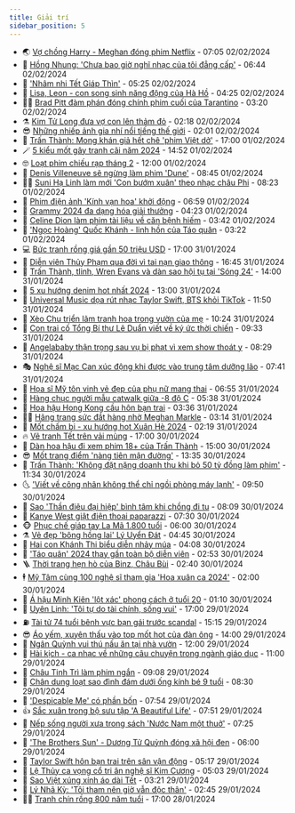 ```yaml
---
title: Giải trí
sidebar_position: 5
---
```


<!-- vnexpress-giai-tri:START -->
- 🌏 [Vợ chồng Harry - Meghan đóng phim Netflix](https://vnexpress.net/vo-chong-harry-meghan-dong-phim-netflix-4707908.html) - 07:05 02/02/2024
- 💫 [Hồng Nhung: &#39;Chưa bao giờ nghĩ nhạc của tôi đẳng cấp&#39;](https://vnexpress.net/hong-nhung-chua-bao-gio-nghi-nhac-cua-toi-dang-cap-4707871.html) - 06:44 02/02/2024
- 🌮 [&#39;Nhâm nhi Tết Giáp Thìn&#39;](https://vnexpress.net/nham-nhi-tet-giap-thin-4700873.html) - 05:25 02/02/2024
- 🧠 [Lisa, Leon - con song sinh năng động của Hà Hồ](https://vnexpress.net/lisa-leon-con-song-sinh-nang-dong-cua-ha-ho-4706417.html) - 04:25 02/02/2024
- 👨‍🏫 [Brad Pitt đàm phán đóng chính phim cuối của Tarantino](https://vnexpress.net/brad-pitt-dam-phan-dong-chinh-phim-cuoi-cua-tarantino-4707925.html) - 03:20 02/02/2024
- ⚗️ [Kim Tử Long đưa vợ con lên thảm đỏ](https://vnexpress.net/kim-tu-long-dua-vo-con-len-tham-do-4707870.html) - 02:18 02/02/2024
- 😎 [Những nhiếp ảnh gia nhí nổi tiếng thế giới](https://vnexpress.net/nhung-nhiep-anh-gia-nhi-noi-tieng-the-gioi-4704164.html) - 02:01 02/02/2024
- 🫣 [Trấn Thành: Mong khán giả hết chê &#39;phim Việt dở&#39;](https://vnexpress.net/tran-thanh-mong-khan-gia-het-che-phim-viet-do-4707395.html) - 17:00 01/02/2024
- 🪄 [5 kiểu mốt gây tranh cãi năm 2024](https://vnexpress.net/5-kieu-mot-gay-tranh-cai-nam-2024-4707539.html) - 14:52 01/02/2024
- 🤓 [Loạt phim chiếu rạp tháng 2](https://vnexpress.net/loat-phim-chieu-rap-thang-2-4707543.html) - 12:00 01/02/2024
- 🫶 [Denis Villeneuve sẽ ngừng làm phim &#39;Dune&#39;](https://vnexpress.net/denis-villeneuve-se-ngung-lam-phim-dune-4707535.html) - 08:45 01/02/2024
- 🧑‍🏫 [Suni Hạ Linh làm mới &#39;Con bướm xuân&#39; theo nhạc châu Phi](https://vnexpress.net/suni-ha-linh-lam-moi-con-buom-xuan-theo-nhac-chau-phi-4707514.html) - 08:23 01/02/2024
- 🦄 [Phim điện ảnh &#39;Kính vạn hoa&#39; khởi động](https://vnexpress.net/phim-dien-anh-kinh-van-hoa-khoi-dong-4707662.html) - 06:59 01/02/2024
- 💫 [Grammy 2024 đa dạng hóa giải thưởng](https://vnexpress.net/grammy-2024-da-dang-hoa-giai-thuong-4707229.html) - 04:23 01/02/2024
- 🎊 [Celine Dion làm phim tài liệu về căn bệnh hiếm](https://vnexpress.net/celine-dion-lam-phim-tai-lieu-ve-can-benh-hiem-4707510.html) - 03:42 01/02/2024
- 👹 [&#39;Ngọc Hoàng&#39; Quốc Khánh - linh hồn của Táo quân](https://vnexpress.net/ngoc-hoang-quoc-khanh-linh-hon-cua-tao-quan-4707438.html) - 03:22 01/02/2024
- 💻 [Bức tranh rồng giá gần 50 triệu USD](https://vnexpress.net/buc-tranh-rong-gia-gan-50-trieu-usd-4705769.html) - 17:00 31/01/2024
- 🤡 [Diễn viên Thủy Phạm qua đời vì tai nạn giao thông](https://vnexpress.net/dien-vien-thuy-pham-qua-doi-vi-tai-nan-giao-thong-4707413.html) - 16:45 31/01/2024
- 🥰 [Trấn Thành, tlinh, Wren Evans và dàn sao hội tụ tại &#39;Sóng 24&#39;](https://vnexpress.net/tran-thanh-tlinh-wren-evans-va-dan-sao-hoi-tu-tai-song-24-4707374.html) - 14:00 31/01/2024
- 🚀 [5 xu hướng denim hot nhất 2024](https://vnexpress.net/5-xu-huong-denim-hot-nhat-2024-4705609.html) - 13:00 31/01/2024
- 📝 [Universal Music dọa rút nhạc Taylor Swift, BTS khỏi TikTok](https://vnexpress.net/universal-music-doa-rut-nhac-taylor-swift-bts-khoi-tiktok-4707340.html) - 11:50 31/01/2024
- 🐲 [Xèo Chu triển lãm tranh hoa trong vườn của mẹ](https://vnexpress.net/xeo-chu-trien-lam-tranh-hoa-trong-vuon-cua-me-4707009.html) - 10:24 31/01/2024
- 🎃 [Con trai cố Tổng Bí thư Lê Duẩn viết về ký ức thời chiến](https://vnexpress.net/con-trai-co-tong-bi-thu-le-duan-viet-ve-ky-uc-thoi-chien-4707089.html) - 09:33 31/01/2024
- 🤠 [Angelababy thận trọng sau vụ bị phạt vì xem show thoát y](https://vnexpress.net/angelababy-than-trong-sau-vu-bi-phat-vi-xem-show-thoat-y-4707249.html) - 08:29 31/01/2024
- 🎭 [Nghệ sĩ Mạc Can xúc động khi được vào trung tâm dưỡng lão](https://vnexpress.net/nghe-si-mac-can-xuc-dong-khi-duoc-vao-trung-tam-duong-lao-4707219.html) - 07:41 31/01/2024
- 🧰 [Họa sĩ Mỹ tôn vinh vẻ đẹp của phụ nữ mang thai](https://vnexpress.net/hoa-si-my-ton-vinh-ve-dep-cua-phu-nu-mang-thai-4704161.html) - 06:55 31/01/2024
- 🦍 [Hàng chục người mẫu catwalk giữa -8 độ C](https://vnexpress.net/hang-chuc-nguoi-mau-catwalk-giua-8-do-c-4707079.html) - 05:38 31/01/2024
- 🌝 [Hoa hậu Hong Kong cầu hôn bạn trai](https://vnexpress.net/hoa-hau-hong-kong-cau-hon-ban-trai-4707104.html) - 03:36 31/01/2024
- 🧑‍💻 [Hãng trang sức đắt hàng nhờ Meghan Markle](https://vnexpress.net/hang-trang-suc-dat-hang-nho-meghan-markle-4707092.html) - 03:14 31/01/2024
- 🥸 [Mốt chấm bi - xu hướng hot Xuân Hè 2024](https://vnexpress.net/mot-cham-bi-xu-huong-hot-xuan-he-2024-4703098.html) - 02:19 31/01/2024
- 🔥 [Vẽ tranh Tết trên vải mùng](https://vnexpress.net/ve-tranh-tet-tren-vai-mung-4704199.html) - 17:00 30/01/2024
- 🐎 [Dàn hoa hậu đi xem phim 18+ của Trấn Thành](https://vnexpress.net/dan-hoa-hau-di-xem-phim-18-cua-tran-thanh-4706977.html) - 15:00 30/01/2024
- 😎 [Mốt trang điểm &#39;nàng tiên mận đường&#39;](https://vnexpress.net/mot-trang-diem-nang-tien-man-duong-4706709.html) - 13:35 30/01/2024
- 🦄 [Trấn Thành: &#39;Không đặt nặng doanh thu khi bỏ 50 tỷ đồng làm phim&#39;](https://vnexpress.net/tran-thanh-khong-dat-nang-doanh-thu-khi-bo-50-ty-dong-lam-phim-4706939.html) - 11:34 30/01/2024
- 🌜 [&#39;Viết về công nhân không thể chỉ ngồi phòng máy lạnh&#39;](https://vnexpress.net/viet-ve-cong-nhan-khong-the-chi-ngoi-phong-may-lanh-4705359.html) - 09:50 30/01/2024
- 🚦 [Sao &#39;Thần điêu đại hiệp&#39; bình tâm khi chồng đi tu](https://vnexpress.net/sao-than-dieu-dai-hiep-binh-tam-khi-chong-di-tu-4706788.html) - 08:09 30/01/2024
- 🧐 [Kanye West giật điện thoại paparazzi](https://vnexpress.net/kanye-west-giat-dien-thoai-paparazzi-4706648.html) - 07:30 30/01/2024
- 🐵 [Phục chế giáp tay La Mã 1.800 tuổi](https://vnexpress.net/phuc-che-giap-tay-la-ma-1-800-tuoi-4704021.html) - 06:00 30/01/2024
- ⚗️ [Vẻ đẹp &#39;bông hồng lai&#39; Lý Uyển Đát](https://vnexpress.net/ve-dep-bong-hong-lai-ly-uyen-dat-4706694.html) - 04:45 30/01/2024
- 👺 [Hai con Khánh Thi biểu diễn nhảy múa](https://vnexpress.net/hai-con-khanh-thi-bieu-dien-nhay-mua-4706624.html) - 04:08 30/01/2024
- 🌊 [&#39;Táo quân&#39; 2024 thay gần toàn bộ diễn viên](https://vnexpress.net/tao-quan-2024-thay-gan-toan-bo-dien-vien-4706652.html) - 02:53 30/01/2024
- 🪜 [Thời trang hẹn hò của Binz, Châu Bùi](https://vnexpress.net/thoi-trang-hen-ho-cua-binz-chau-bui-4706491.html) - 02:40 30/01/2024
- 🕴 [Mỹ Tâm cùng 100 nghệ sĩ tham gia &#39;Hoa xuân ca 2024&#39;](https://vnexpress.net/my-tam-cung-100-nghe-si-tham-gia-hoa-xuan-ca-2024-4706517.html) - 02:00 30/01/2024
- 💃 [Á hậu Minh Kiên &#39;lột xác&#39; phong cách ở tuổi 20](https://vnexpress.net/a-hau-minh-kien-lot-xac-phong-cach-o-tuoi-20-4703491.html) - 01:10 30/01/2024
- 🦄 [Uyên Linh: &#39;Tôi tự do tài chính, sống vui&#39;](https://vnexpress.net/uyen-linh-toi-tu-do-tai-chinh-song-vui-4705758.html) - 17:00 29/01/2024
- ⛽️ [Tài tử 74 tuổi bênh vực bạn gái trước scandal](https://vnexpress.net/tai-tu-74-tuoi-benh-vuc-ban-gai-truoc-scandal-4706533.html) - 15:15 29/01/2024
- 😎 [Áo yếm, xuyên thấu vào top mốt hot của đàn ông](https://vnexpress.net/ao-yem-xuyen-thau-vao-top-mot-hot-cua-dan-ong-4706321.html) - 14:00 29/01/2024
- 🌊 [Ngân Quỳnh vui thú nấu ăn tại nhà vườn](https://vnexpress.net/ngan-quynh-vui-thu-nau-an-tai-nha-vuon-4703749.html) - 12:00 29/01/2024
- 🐲 [Hài kịch - ca nhạc về những câu chuyện trong ngành giáo dục](https://vnexpress.net/hai-kich-ca-nhac-ve-nhung-cau-chuyen-trong-nganh-giao-duc-4706260.html) - 11:00 29/01/2024
- 💂 [Châu Tinh Trì làm phim ngắn](https://vnexpress.net/chau-tinh-tri-lam-phim-ngan-4706441.html) - 09:08 29/01/2024
- 🙉 [Chân dung loạt sao đình đám dưới ống kính bé 9 tuổi](https://vnexpress.net/chan-dung-loat-sao-dinh-dam-duoi-ong-kinh-be-9-tuoi-4706269.html) - 08:30 29/01/2024
- 💪 [&#39;Despicable Me&#39; có phần bốn](https://vnexpress.net/despicable-me-co-phan-bon-4706224.html) - 07:54 29/01/2024
- 👍 [Sắc xuân trong bộ sưu tập &#39;A Beautiful Life&#39;](https://vnexpress.net/sac-xuan-trong-bo-suu-tap-a-beautiful-life-4705826.html) - 07:51 29/01/2024
- 💪 [Nếp sống người xưa trong sách &#39;Nước Nam một thuở&#39;](https://vnexpress.net/nep-song-nguoi-xua-trong-sach-nuoc-nam-mot-thuo-4706092.html) - 07:25 29/01/2024
- 💄 [&#39;The Brothers Sun&#39; - Dương Tử Quỳnh đóng xã hội đen](https://vnexpress.net/giai-tri/phim/thu-vien-phim/the-brothers-sun-678) - 06:00 29/01/2024
- 🦩 [Taylor Swift hôn bạn trai trên sân vận động](https://vnexpress.net/taylor-swift-hon-ban-trai-tren-san-van-dong-4706139.html) - 05:17 29/01/2024
- 🥸 [Lệ Thủy ca vọng cổ tri ân nghệ sĩ Kim Cương](https://vnexpress.net/le-thuy-ca-vong-co-tri-an-nghe-si-kim-cuong-4706308.html) - 05:03 29/01/2024
- 🧰 [Sao Việt xúng xính áo dài Tết](https://vnexpress.net/sao-viet-xung-xinh-ao-dai-tet-4706078.html) - 03:21 29/01/2024
- 💼 [Lý Nhã Kỳ: &#39;Tôi tham nên giờ vẫn độc thân&#39;](https://vnexpress.net/ly-nha-ky-toi-tham-nen-gio-van-doc-than-4706030.html) - 02:45 29/01/2024
- 🧑‍💻 [Tranh chín rồng 800 năm tuổi](https://vnexpress.net/tranh-chin-rong-800-nam-tuoi-4705032.html) - 17:00 28/01/2024<!-- vnexpress-giai-tri:END -->
